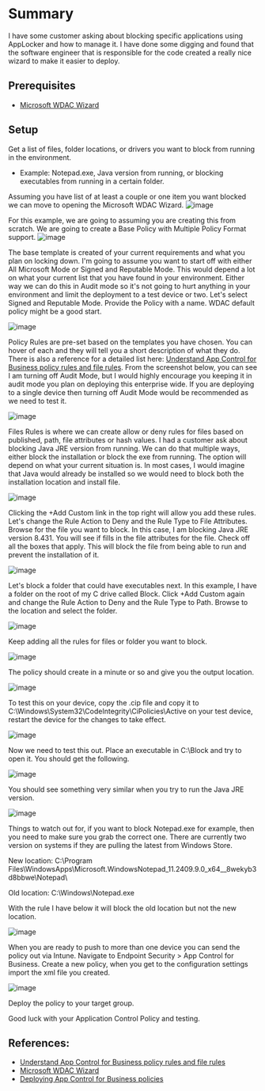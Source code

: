 # Summary
I have some customer asking about blocking specific applications using AppLocker and how to manage it. I have done some digging and found that the software engineer that is responsible for the code created a really nice wizard to make it easier to deploy.

## Prerequisites
* [Microsoft WDAC Wizard](https://webapp-wdac-wizard.azurewebsites.net/)

## Setup
Get a list of files, folder locations, or drivers you want to block from running in the environment.
* Example: Notepad.exe, Java version from running, or blocking executables from running in a certain folder.

Assuming you have list of at least a couple or one item you want blocked we can move to opening the Microsoft WDAC Wizard.
![image](https://github.com/user-attachments/assets/df1a6817-6d18-475c-899c-5409ffd47cac)

For this example, we are going to assuming you are creating this from scratch. We are going to create a Base Policy with Multiple Policy Format support.
![image](https://github.com/user-attachments/assets/05371f80-68a7-4a81-b171-fa2ca9cdd1be)

The base template is created of your current requirements and what you plan on locking down. I'm going to assume you want to start off with either All Microsoft Mode or Signed and Reputable Mode. This would depend a lot on what your current list that you have found in your environment. Either way we can do this in Audit mode so it's not going to hurt anything in your environment and limit the deployment to a test device or two. Let's select Signed and Reputable Mode. Provide the Policy with a name. WDAC default policy might be a good start.

![image](https://github.com/user-attachments/assets/9981ddb0-569d-42ba-9b66-16390975a608)

Policy Rules are pre-set based on the templates you have chosen. You can hover of each and they will tell you a short description of what they do. There is also a reference for a detailed list here: [Understand App Control for Business policy rules and file rules](https://learn.microsoft.com/en-us/windows/security/application-security/application-control/app-control-for-business/design/select-types-of-rules-to-create). From the screenshot below, you can see I am turning off Audit Mode, but I would highly encourage you keeping it in audit mode you plan on deploying this enterprise wide. If you are deploying to a single device then turning off Audit Mode would be recommended as we need to test it.

![image](https://github.com/user-attachments/assets/a9038d86-c862-49fd-9867-78151d4932bb)

Files Rules is where we can create allow or deny rules for files based on published, path, file attributes or hash values. I had a customer ask about blocking Java JRE version from running. We can do that multiple ways, either block the installation or block the exe from running. The option will depend on what your current situation is. In most cases, I would imagine that Java would already be installed so we would need to block both the installation location and install file.

![image](https://github.com/user-attachments/assets/7eee6371-f17b-44fa-b54a-9e24202bea17)


Clicking the +Add Custom link in the top right will allow you add these rules. Let's change the Rule Action to Deny and the Rule Type to File Attributes. Browse for the file you want to block. In this case, I am blocking Java JRE version 8.431. You will see if fills in the file attributes for the file. Check off all the boxes that apply. This will block the file from being able to run and prevent the installation of it.

![image](https://github.com/user-attachments/assets/a77f6802-9712-4c84-8869-e36c899ef5b5)

Let's block a folder that could have executables next. In this example, I have a folder on the root of my C drive called Block. Click +Add Custom again and change the Rule Action to Deny and the Rule Type to Path. Browse to the location and select the folder.

![image](https://github.com/user-attachments/assets/224edc3d-cd2e-4048-b8a0-e1a32d208f4a)

Keep adding all the rules for files or folder you want to block.

![image](https://github.com/user-attachments/assets/3b8fe940-3d97-4fbb-8ff3-cc9efa6f9054)

The policy should create in a minute or so and give you the output location.

![image](https://github.com/user-attachments/assets/c6c0549a-6255-4af7-bb82-b84b89826f48)

To test this on your device, copy the .cip file and copy it to C:\Windows\System32\CodeIntegrity\CiPolicies\Active on your test device, restart the device for the changes to take effect.

![image](https://github.com/user-attachments/assets/b4986c3e-ac56-4f09-9302-794cdc928981)

Now we need to test this out. Place an executable in C:\Block and try to open it. You should get the following.

![image](https://github.com/user-attachments/assets/a366b4ba-198f-4cff-84ba-0b226289ab7c)

You should see something very similar when you try to run the Java JRE version.

![image](https://github.com/user-attachments/assets/628d8505-8fc9-4b14-a331-8813418e6c9f)

Things to watch out for, if you want to block Notepad.exe for example, then you need to make sure you grab the correct one. There are currently two version on systems if they are pulling the latest from Windows Store. 

New location: C:\Program Files\WindowsApps\Microsoft.WindowsNotepad_11.2409.9.0_x64__8wekyb3d8bbwe\Notepad\

Old location: C:\Windows\Notepad.exe

With the rule I have below it will block the old location but not the new location.

![image](https://github.com/user-attachments/assets/39981710-2ba2-4cce-b317-245bcb7fafe9)

When you are ready to push to more than one device you can send the policy out via Intune. Navigate to Endpoint Security > App Control for Business. Create a new policy, when you get to the configuration settings import the xml file you created.

![image](https://github.com/user-attachments/assets/ff6ba2df-1a54-45ee-8d21-56bcd4dac0d8)

Deploy the policy to your target group.

Good luck with your Application Control Policy and testing.


## References:
* [Understand App Control for Business policy rules and file rules](https://learn.microsoft.com/en-us/windows/security/application-security/application-control/app-control-for-business/design/select-types-of-rules-to-create)
* [Microsoft WDAC Wizard](https://webapp-wdac-wizard.azurewebsites.net/)
* [Deploying App Control for Business policies](https://learn.microsoft.com/en-us/windows/security/application-security/application-control/app-control-for-business/deployment/appcontrol-deployment-guide)
